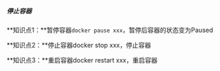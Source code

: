##### 停止容器

**知识点1：**暂停容器`docker pause xxx`，暂停后容器的状态变为Paused

**知识点2：**停止容器docker stop xxx，停止容器

**知识点3：**重启容器docker restart xxx，重启容器

